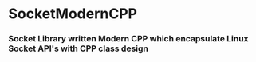 # SocketModernCPP

### Socket Library written Modern CPP which encapsulate Linux Socket API's with CPP class design
